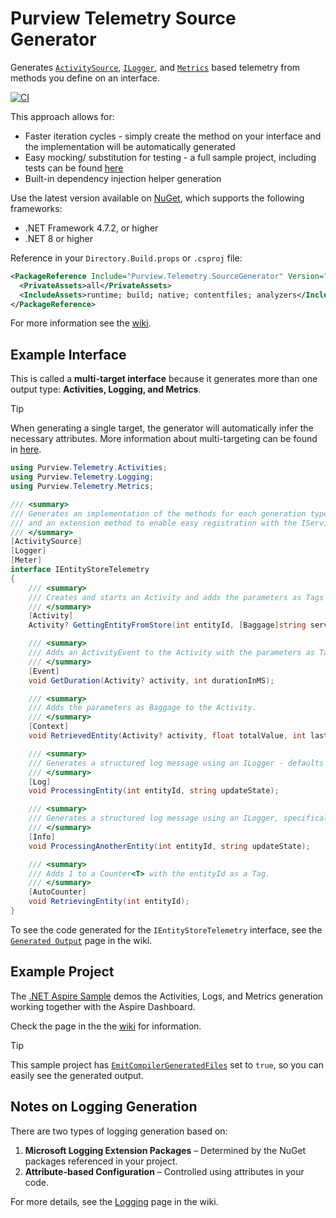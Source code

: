 # Purview Telemetry Source Generator

Generates [`ActivitySource`](https://learn.microsoft.com/en-us/dotnet/api/system.diagnostics.activitysource), [`ILogger`](https://learn.microsoft.com/en-us/dotnet/api/microsoft.extensions.logging.ilogger), and [`Metrics`](https://learn.microsoft.com/en-us/dotnet/api/system.diagnostics.metrics) based telemetry from methods you define on an interface.

[![CI](https://github.com/kjldev/purview-telemetry-sourcegenerator/actions/workflows/ci.yml/badge.svg)](https://github.com/kjldev/purview-telemetry-sourcegenerator/actions/workflows/ci.yml)

This approach allows for:

- Faster iteration cycles - simply create the method on your interface and the implementation will be automatically generated
- Easy mocking/ substitution for testing - a full sample project, including tests can be found [here](https://github.com/kjldev/purview-telemetry-sourcegenerator/tree/main/samples/SampleApp)
- Built-in dependency injection helper generation

Use the latest version available on [NuGet](https://www.nuget.org/packages/Purview.Telemetry.SourceGenerator/), which supports the following frameworks:

- .NET Framework 4.7.2, or higher
- .NET 8 or higher

Reference in your `Directory.Build.props` or `.csproj` file:

```xml
<PackageReference Include="Purview.Telemetry.SourceGenerator" Version="3.2.0-prerelease.0">
  <PrivateAssets>all</PrivateAssets>
  <IncludeAssets>runtime; build; native; contentfiles; analyzers</IncludeAssets>
</PackageReference>
```

For more information see the [wiki](https://github.com/kjldev/purview-telemetry-sourcegenerator/wiki).

## Example Interface

This is called a **multi-target interface** because it generates more than one output type: **Activities, Logging, and Metrics**.

> [!TIP]
> When generating a single target, the generator will automatically infer the necessary attributes. More information about multi-targeting can be found in [here](https://github.com/kjldev/purview-telemetry-sourcegenerator/wiki/Multi-Targeting).

```csharp
using Purview.Telemetry.Activities;
using Purview.Telemetry.Logging;
using Purview.Telemetry.Metrics;

/// <summary>
/// Generates an implementation of the methods for each generation type (Activity, Logging, or Metrics)
/// and an extension method to enable easy registration with the IServiceCollection.
/// </summary>
[ActivitySource]
[Logger]
[Meter]
interface IEntityStoreTelemetry
{
    /// <summary>
    /// Creates and starts an Activity and adds the parameters as Tags and Baggage.
    /// </summary>
    [Activity]
    Activity? GettingEntityFromStore(int entityId, [Baggage]string serviceUrl);

    /// <summary>
    /// Adds an ActivityEvent to the Activity with the parameters as Tags.
    /// </summary>
    [Event]
    void GetDuration(Activity? activity, int durationInMS);

    /// <summary>
    /// Adds the parameters as Baggage to the Activity.
    /// </summary>
    [Context]
    void RetrievedEntity(Activity? activity, float totalValue, int lastUpdatedByUserId);

    /// <summary>
    /// Generates a structured log message using an ILogger - defaults to Informational.
    /// </summary>
    [Log]
    void ProcessingEntity(int entityId, string updateState);

    /// <summary>
    /// Generates a structured log message using an ILogger, specifically defined as Informational.
    /// </summary>
    [Info]
    void ProcessingAnotherEntity(int entityId, string updateState);

    /// <summary>
    /// Adds 1 to a Counter<T> with the entityId as a Tag.
    /// </summary>
    [AutoCounter]
    void RetrievingEntity(int entityId);
}
```

To see the code generated for the `IEntityStoreTelemetry` interface, see the [`Generated Output`](https://github.com/kjldev/purview-telemetry-sourcegenerator/wiki/Generated-Output) page in the wiki.

## Example Project

The [.NET Aspire Sample](https://github.com/kjldev/purview-telemetry-sourcegenerator/tree/main/samples/SampleApp) demos the Activities, Logs, and Metrics generation working together with the Aspire Dashboard.

Check the page in the the [wiki](https://github.com/kjldev/purview-telemetry-sourcegenerator/wiki/Sample-Application) for information.

> [!TIP]
> This sample project has [`EmitCompilerGeneratedFiles`](https://learn.microsoft.com/en-us/dotnet/core/extensions/configuration-generator#enable-the-configuration-source-generator) set to `true`, so you can easily see the generated output.

## Notes on Logging Generation

There are two types of logging generation based on:

1. **Microsoft Logging Extension Packages** – Determined by the NuGet packages referenced in your project.
2. **Attribute-based Configuration** – Controlled using attributes in your code.

For more details, see the [Logging](https://github.com/kjldev/purview-telemetry-sourcegenerator/wiki/Logging) page in the wiki.  
